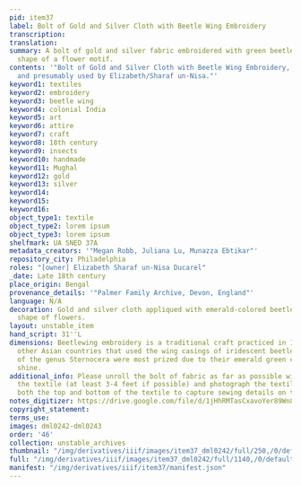 ```yaml
---
pid: item37
label: Bolt of Gold and Silver Cloth with Beetle Wing Embroidery
transcription:
translation:
summary: A bolt of gold and silver fabric embroidered with green beetle wings in the
  shape of a flower motif.
contents: '"Bolt of Gold and Silver Cloth with Beetle Wing Embroidery, from India
  and presumably used by Elizabeth/Sharaf un-Nisa."'
keyword1: textiles
keyword2: embroidery
keyword3: beetle wing
keyword4: colonial India
keyword5: art
keyword6: attire
keyword7: craft
keyword8: 18th century
keyword9: insects
keyword10: handmade
keyword11: Mughal
keyword12: gold
keyword13: silver
keyword14:
keyword15:
keyword16:
object_type1: textile
object_type2: lorem ipsum
object_type3: lorem ipsum
shelfmark: UA SNED 37A
metadata_creators: '"Megan Robb, Juliana Lu, Munazza Ebtikar"'
repository_city: Philadelphia
roles: "[owner] Elizabeth Sharaf un-Nisa Ducarel"
_date: Late 18th century
place_origin: Bengal
provenance_details: '"Palmer Family Archive, Devon, England"'
language: N/A
decoration: Gold and silver cloth appliqued with emerald-colored beetle wings in the
  shape of flowers.
layout: unstable_item
hand_script: 31''L
dimensions: Beetlewing embroidery is a traditional craft practiced in India and several
  other Asian countries that used the wing casings of iridescent beetles. Beetles
  of the genus Sternocera were most prized due to their emerald green color and metallic
  shine.
additional_info: Please unroll the bolt of fabric as far as possible without harming
  the textile (at least 3-4 feet if possible) and photograph the textile. Please photograph
  both the top and bottom of the textile to capture sewing details on the underside.
notes_digitizer: https://drive.google.com/file/d/1jHhRMTasCxavoYer89Wn8_Xn65nL0sW0/view?usp=sharing
copyright_statement:
terms_use:
images: dml0242-dml0243
order: '46'
collection: unstable_archives
thumbnail: "/img/derivatives/iiif/images/item37_dml0242/full/250,/0/default.jpg"
full: "/img/derivatives/iiif/images/item37_dml0242/full/1140,/0/default.jpg"
manifest: "/img/derivatives/iiif/item37/manifest.json"
---
```

